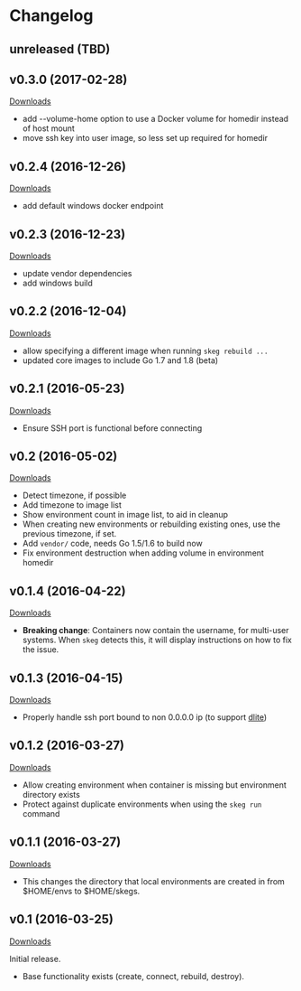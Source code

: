 # Changelog

## unreleased (TBD)

## v0.3.0 (2017-02-28)

[Downloads](https://github.com/skegio/skeg/releases/tag/v0.3.0)

* add --volume-home option to use a Docker volume for homedir instead of host mount
* move ssh key into user image, so less set up required for homedir

## v0.2.4 (2016-12-26)

[Downloads](https://github.com/skegio/skeg/releases/tag/v0.2.4)

* add default windows docker endpoint

## v0.2.3 (2016-12-23)

[Downloads](https://github.com/skegio/skeg/releases/tag/v0.2.3)

* update vendor dependencies
* add windows build

## v0.2.2 (2016-12-04)

[Downloads](https://github.com/skegio/skeg/releases/tag/v0.2.2)

- allow specifying a different image when running `skeg rebuild ...`
- updated core images to include Go 1.7 and 1.8 (beta)

## v0.2.1 (2016-05-23)

[Downloads](https://github.com/skegio/skeg/releases/tag/v0.2.1)

* Ensure SSH port is functional before connecting

## v0.2 (2016-05-02)

[Downloads](https://github.com/skegio/skeg/releases/tag/v0.2)

* Detect timezone, if possible
* Add timezone to image list
* Show environment count in image list, to aid in cleanup
* When creating new environments or rebuilding existing ones, use the previous timezone, if set.
* Add `vendor/` code, needs Go 1.5/1.6 to build now
* Fix environment destruction when adding volume in environment homedir

## v0.1.4 (2016-04-22)

[Downloads](https://github.com/skegio/skeg/releases/tag/v0.1.4)

* **Breaking change**: Containers now contain the username, for multi-user systems.  When `skeg` detects this, it will display instructions on how to fix the issue.

## v0.1.3 (2016-04-15)

[Downloads](https://github.com/skegio/skeg/releases/tag/v0.1.3)

* Properly handle ssh port bound to non 0.0.0.0 ip (to support [dlite](https://github.com/nlf/dlite))

## v0.1.2 (2016-03-27)

[Downloads](https://github.com/skegio/skeg/releases/tag/v0.1.2)

* Allow creating environment when container is missing but environment directory exists
* Protect against duplicate environments when using the `skeg run` command

## v0.1.1 (2016-03-27)

[Downloads](https://github.com/skegio/skeg/releases/tag/v0.1.1)

* This changes the directory that local environments are created in from $HOME/envs to $HOME/skegs.

## v0.1 (2016-03-25)

[Downloads](https://github.com/skegio/skeg/releases/tag/v0.1)

Initial release.

* Base functionality exists (create, connect, rebuild, destroy).
